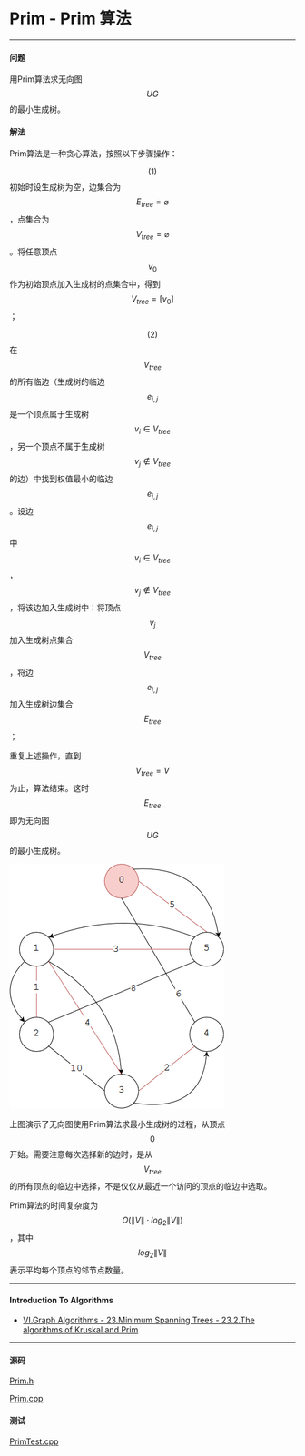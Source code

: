 <script type="text/javascript" src="https://cdnjs.cloudflare.com/ajax/libs/mathjax/2.7.1/MathJax.js?config=TeX-AMS-MML_HTMLorMML"></script>

# Prim - Prim 算法

--------

#### 问题

用Prim算法求无向图$$ UG $$的最小生成树。

#### 解法

Prim算法是一种贪心算法，按照以下步骤操作：

$$ (1) $$ 初始时设生成树为空，边集合为$$ E_{tree} = \varnothing $$，点集合为$$ V_{tree} = \varnothing $$。将任意顶点$$ v_0 $$作为初始顶点加入生成树的点集合中，得到$$ V_{tree} = [ v_0 ] $$；

$$ (2) $$ 在$$ V_{tree} $$的所有临边（生成树的临边$$ e_{i,j} $$是一个顶点属于生成树$$ v_i \in V_{tree} $$，另一个顶点不属于生成树$$ v_j \notin V_{tree} $$的边）中找到权值最小的临边$$ e_{i,j} $$。设边$$ e_{i,j} $$中$$ v_i \in V_{tree} $$，$$ v_j \notin V_{tree} $$，将该边加入生成树中：将顶点$$ v_j $$加入生成树点集合$$ V_{tree} $$，将边$$ e_{i,j} $$加入生成树边集合$$ E_{tree} $$；

重复上述操作，直到$$ V_{tree} = V $$为止，算法结束。这时$$ E_{tree} $$即为无向图$$ UG $$的最小生成树。

![Prim1.png](../res/Prim1.png)

上图演示了无向图使用Prim算法求最小生成树的过程，从顶点$$ 0 $$开始。需要注意每次选择新的边时，是从$$ V_{tree} $$的所有顶点的临边中选择，不是仅仅从最近一个访问的顶点的临边中选取。

Prim算法的时间复杂度为$$ O(\| V \| \cdot log_2 \| V \|) $$，其中$$ log_2 \| V \| $$表示平均每个顶点的邻节点数量。

--------

#### Introduction To Algorithms

* [VI.Graph Algorithms - 23.Minimum Spanning Trees - 23.2.The algorithms of Kruskal and Prim](https://www.google.com/search?q=Introduction+to+Algorithms+3rd+Edition+pdf)

--------

#### 源码

[Prim.h](https://github.com/linrongbin16/Way-to-Algorithm/blob/master/src/GraphTheory/MinSpanningTree/Prim.h)

[Prim.cpp](https://github.com/linrongbin16/Way-to-Algorithm/blob/master/src/GraphTheory/MinSpanningTree/Prim.cpp)

#### 测试

[PrimTest.cpp](https://github.com/linrongbin16/Way-to-Algorithm/blob/master/src/GraphTheory/MinSpanningTree/PrimTest.cpp)
